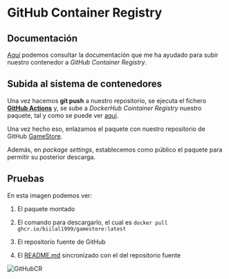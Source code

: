 # GitHub Container Registry


## Documentación

[Aquí](https://www.docker.com/blog/docker-support-for-the-new-github-container-registry/) podemos consultar la documentación que me ha ayudado para subir nuestro contenedor a *GitHub Container Registry*.


## Subida al sistema de contenedores

Una vez hacemos **git push** a nuestro repositorio, se ejecuta el fichero [**GitHub Actions**](https://github.com/biilal1999/GameStore/blob/master/.github/workflows/github-docker-actions.yml) y, se sube a *DockerHub Cointainer Registry* nuestro paquete, tal y como se puede ver [aquí](https://github.com/users/biilal1999/packages/container/package/gamestore).

Una vez hecho eso, enlazamos el paquete con nuestro repositorio de GitHub [GameStore](https://github.com/biilal1999/GameStore).

Además, en *package settings*, establecemos como público el paquete para permitir su posterior descarga.


## Pruebas

En esta imagen podemos ver:

1. El paquete montado

2. El comando para descargarlo, el cual es `docker pull ghcr.io/biilal1999/gamestore:latest`

3. El repositorio fuente de GitHub

4. El [README.md](https://github.com/biilal1999/GameStore/blob/master/README.md) sincronizado con el del repositorio fuente



![GitHubCR](https://github.com/biilal1999/GameStore/blob/master/docs/img/GitHubContainerRegistry.png)
